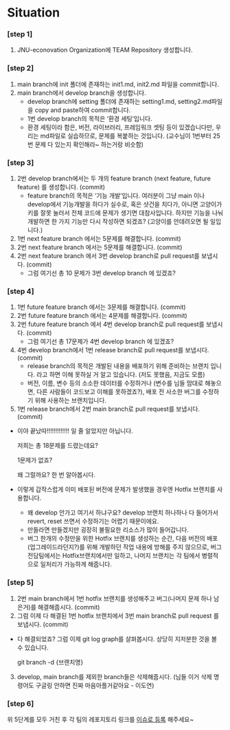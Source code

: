 # Situation

### [step 1]
1. JNU-econovation Organization에 TEAM Repository 생성합니다.

### [step 2]
1. main branch에 init 폴더에 존재하는 init1.md, init2.md 파일을 commit합니다.
2. main branch에서 develop branch을 생성합니다.
    - develop branch에 setting 폴더에 존재하는 setting1.md, setting2.md파일을 copy and paste하여 commit합니다.
    - 1번 develop branch의 목적은 ‘환경 세팅’입니다.
    - 환경 세팅이라 함은, 버전, 라이브러리, 프레임워크 셋팅 등이 있겠습니다만, 우리는 md파일로 실습하므로, 문제를 복붙하는 것입니다. (교수님이 1번부터 25번 문제 다 있는지 확인해라~ 하는거랑 비슷함)

### [step 3]
1. 2번 develop branch에서는 두 개의 feature branch (next feature, future feature) 를 생성합니다. (commit)
    - feature branch의 목적은 ‘기능 개발’입니다. 여러분이 그냥 main 이나 develop에서 기능개발을 하다가 실수로, 혹은 샷건을 치다가, 아니면 고양이가 키를 잘못 눌러서 전체 코드에 문제가 생기면 대참사입니다. 하지만 기능을 나눠 개발하면 한 가지 기능만 다시 작성하면 되겠죠? (고양이를 안데려오면 될 일입니다.)
2. 1번 next feature branch 에서는 5문제를 해결합니다. (commit)
3. 2번 next feature branch 에서는 5문제를 해결합니다. (commit)
4. 2번 next feature branch 에서 3번 develop branch로 pull request를 보냅시다. (commit)
    - 그럼 여기선 총 10 문제가 3번 develop branch 에 있겠죠?

### [step 4]
1. 1번 future feature branch 에서는 3문제를 해결합니다. (commit)
2. 2번 future feature branch 에서는 4문제를 해결합니다. (commit)
3. 2번 future feature branch 에서 4번 develop branch로 pull request를 보냅시다. (commit)
    - 그럼 여기선 총 17문제가 4번 develop branch 에 있겠죠?
4. 4번 develop branch에서 1번 release branch로 pull request를 보냅시다. (commit)
    - release branch의 목적은 개발된 내용을 배포하기 위해 준비하는 브랜치 입니다. 라고 하면 이해 못하실 거 알고 있습니다. (저도 못했음, 지금도 모름)
    - 버전, 이름, 변수 등의 소소한 데이터를 수정하거나 (변수를 님들 맘대로 해놓으면, 다른 사람들이 코드보고 이해를 못하겠죠?), 배포 전 사소한 버그를 수정하기 위해 사용하는 브랜치입니다.
5. 1번 release branch에서 2번 main branch로 pull request를 보냅시다. (commit)
- 이야 끝났따!!!!!!!!!!!!! 일 줄 알았지만 아닙니다.
    
    저희는 총 18문제를 드렸는데요?
    
    1문제가 없죠?
    
    왜 그럴까요? 한 번 알아봅시다.
    
- 이렇게 갑작스럽게 이미 배포된 버전에 문제가 발생했을 경우엔 Hotfix 브랜치를 사용합니다.
    - 왜 develop 안가고 여기서 하냐구요? develop 브랜치 하나하나 다 들어가서 revert, reset 쓰면서 수정하기는 어렵기 때문이에요.
    - 만들라면 만들겠지만 굉장히 불필요한 리소스가 많이 들어갑니다.
    - 버그 한개의 수정만을 위한 Hotfix 브랜치를 생성하는 순간, 다음 버전의 배포(업그레이드라던지?)를 위해 개발하던 작업 내용에 방해를 주지 않으므로, 버그 전담팀에서는 Hotfix브랜치에서만 일하고, 나머지 브랜치는 각 팀에서 병렬적으로 일처리가 가능하게 해줍니다.

### [step 5]
1. 2번 main branch에서 1번 hotfix 브랜치를 생성해주고 버그(나머지 문제 하나 남은거)를 해결해줍시다. (commit)
2. 그럼 이제 다 해결된 1번 hotfix 브랜치에서 3번 main branch로 pull request 를 보냅시다. (commit)
- 다 해결되었죠? 그럼 이제 git log graph를 살펴봅시다. 상당히 지저분한 것을 볼 수 있습니다.
    
    git branch -d {브랜치명}
    
3. develop, main branch를 제외한 branch들은 삭제해줍시다. (님들 이거 삭제 명령어도 구글링 안하면 진짜 마음아플거같아요 - 이도연)

### [step 6]
위 5단계를 모두 거친 후 각 팀의 레포지토리 링크를 [이슈로 등록](https://github.com/JNU-econovation/Let-s-git-it-started/issues) 해주세요~